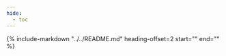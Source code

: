 ```yaml
---
hide:
  - toc
---
```


{%
  include-markdown "../../README.md"
  heading-offset=2
  start="<!-- index: start -->"
  end="<!-- index: end -->"
%}
